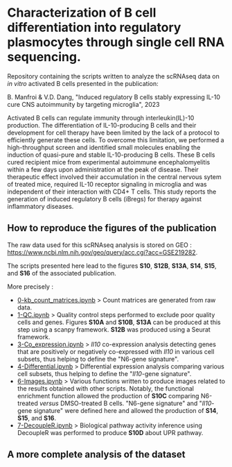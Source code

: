 # Characterization of B cell differentiation into regulatory plasmocytes through single cell RNA sequencing.

Repository containing the scripts written to analyze the scRNAseq data on *in vitro* activated B cells presented in the publication:

B. Manfroi & V.D. Dang, "Induced regulatory B cells stably expressing IL-10 cure CNS autoimmunity by targeting microglia", 2023

Activated B cells can regulate immunity through interleukin(IL)-10 production. The differentiation of IL-10-producing B cells and their development for cell therapy have been limited by the lack of a protocol to efficiently generate these cells. To overcome this limitation, we performed a high-throughput screen and identified small molecules enabling the induction of quasi-pure and stable IL-10-producing B cells. These B cells cured recipient mice from experimental autoimmune encephalomyelitis within a few days upon administration at the peak of disease. Their therapeutic effect involved their accumulation in the central nervous sytem of treated mice, required IL-10 receptor signaling in microglia and was independent of their interaction with CD4+ T cells. This study reports the generation of induced regulatory B cells (iBregs) for therapy against inflammatory diseases. 

## How to reproduce the figures of the publication

The raw data used for this scRNAseq analysis is stored on GEO : https://www.ncbi.nlm.nih.gov/geo/query/acc.cgi?acc=GSE219282.

The scripts presented here lead to the figures **S10**, **S12B**, **S13A**, **S14**, **S15**, and **S16** of the associated publication.

More precisely :
- [0-kb_count_matrices.ipynb](0-kb_count_matrices.ipynb) > Count matrices are generated from raw data.
- [1-QC.ipynb](1-QC.ipynb) > Quality control steps performed to exclude poor quality cells and genes. Figures **S10A** and **S10B**, **S13A** can be produced at this step using a scanpy framework. **S12B** was produced using a Seurat framework.
- [3-Co_expression.ipynb](3-Co_expression.ipynb) > *Il10* co-expression analysis detecting genes that are positively or negatively co-expressed with *Il10* in various cell subsets, thus helping to define the "N6-gene signature".
- [4-Differential.ipynb](4-Differential.ipynb) > Differential expression analysis comparing various cell subsets, thus helping to define the "*Il10*-gene signature".
- [6-Images.ipynb](6-Images.ipynb) > Various functions written to produce images related to the results obtained with other scripts. Notably, the functional enrichment function allowed the production of **S10C** comparing N6-treated *versus* DMSO-treated B cells. "N6-gene signature" and "*Il10*-gene signature" were defined here and allowed the production of **S14**, **S15**, and **S16**.
- [7-DecoupleR.ipynb](7-DecoupleR.ipynb) > Biological pathway activity inference using DecoupleR was performed to produce **S10D** about UPR pathway.

## A more complete analysis of the dataset

